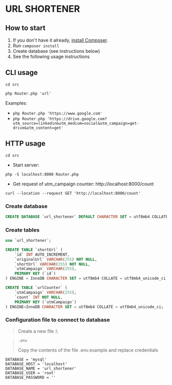 # URL SHORTENER

## How to start

1. If you don't have it already, [install Composer](https://getcomposer.org/download/).
2. Run `composer install`
3. Create database (see instructions below)
4. See the following usage instructions

## CLI usage

`cd src`

`php Router.php 'url'`

Examples:
- `php Router.php 'https://www.google.com'`
- `php Router.php 'https://drive.google.com?utm_source=linkedin&utm_medium=social&utm_campaign=get-drive&utm_content=get'`

## HTTP usage

`cd src`

- Start server:

`php -S localhost:8000 Router.php`

- Get request of utm_campaign counter: http://localhost:8000/count

```
curl --location --request GET 'http://localhost:8000/count'
```

### Create database

```SQL
CREATE DATABASE `url_shortener` DEFAULT CHARACTER SET = utf8mb4 COLLATE = utf8mb4_unicode_ci;
```

### Create tables

```SQL
use `url_shortener`;

CREATE TABLE `shortUrl` ( 
    `id` INT AUTO_INCREMENT,
    `originalUrl` VARCHAR(255) NOT NULL,
    `shortUrl` VARCHAR(255) NOT NULL,
    `utmCampaign` VARCHAR(255),
    PRIMARY KEY (`id`)
) ENGINE = InnoDB CHARACTER SET = utf8mb4 COLLATE = utf8mb4_unicode_ci;

CREATE TABLE `urlCounter` ( 
    `utmCampaign` VARCHAR(255),
    `count` INT NOT NULL,
    PRIMARY KEY (`utmCampaign`)
) ENGINE=InnoDB CHARACTER SET = utf8mb4 COLLATE = utf8mb4_unicode_ci;

```

### Configuration file to connect to database

> Create a new file :\

>`.env`
>
> Copy the contents of the file .env.example and replace credentials
>
```
DATABASE = 'mysql'
DATABASE_HOST = 'localhost'
DATABASE_NAME = 'url_shortener'
DATABASE_USER = 'root'
DATABASE_PASSWORD = ''
```
